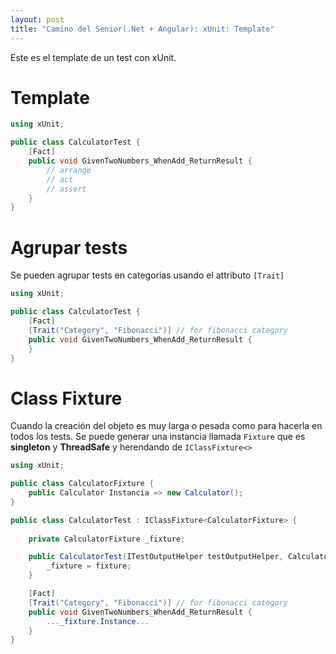 ```yaml
---
layout: post
title: "Camino del Senior(.Net + Angular): xUnit: Template"
---
```


Este es el template de un test con xUnit<!--more-->.

# Template
```csharp
using xUnit;

public class CalculatorTest {
    [Fact]
    public void GivenTwoNumbers_WhenAdd_ReturnResult {
        // arrange
        // act
        // assert
    }
}
```

# Agrupar tests
Se pueden agrupar tests en categorias usando el attributo `[Trait]`
```csharp
using xUnit;

public class CalculatorTest {
    [Fact]
    [Trait("Category", "Fibonacci")] // for fibonacci category
    public void GivenTwoNumbers_WhenAdd_ReturnResult {
    }
}
```

# Class Fixture
Cuando la creación del objeto es muy larga o pesada como para hacerla en todos los tests.
Se puede generar una instancia llamada `Fixture` que es **singleton** y **ThreadSafe** y herendando de `IClassFixture<>`

```csharp
using xUnit;

public class CalculatorFixture {
    public Calculator Instancia => new Calculator();
}

public class CalculatorTest : IClassFixture<CalculatorFixture> {
    
    private CalculatorFixture _fixture;

    public CalculatorTest(ITestOutputHelper testOutputHelper, CalculatorFixture fixture) {
        _fixture = fixture;
    }

    [Fact]
    [Trait("Category", "Fibonacci")] // for fibonacci category
    public void GivenTwoNumbers_WhenAdd_ReturnResult {
        ..._fixture.Instance...
    }
}
```